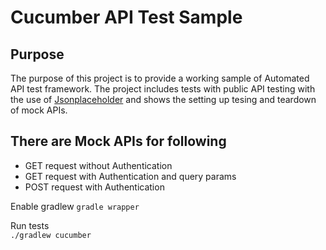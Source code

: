 # Cucumber API Test Sample

## Purpose
The purpose of this project is to provide a working sample of Automated API test framework. The project includes tests with public API testing with the use of [Jsonplaceholder](https://jsonplaceholder.typicode.com/) and shows the setting up tesing and teardown of mock APIs.

## There are Mock APIs for following
* GET request without Authentication
* GET request with Authentication and query params
* POST request with Authentication

Enable gradlew
`gradle wrapper`

Run tests  
`./gradlew cucumber`
